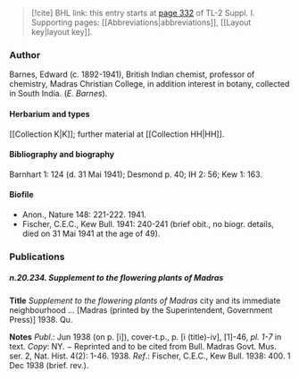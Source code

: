 > [!cite] BHL link: this entry starts at [page 332](https://www.biodiversitylibrary.org/item/103858#page/344/mode/1up) of TL-2 Suppl. I.
> Supporting pages: [[Abbreviations|abbreviations]], [[Layout key|layout key]].

### Author

Barnes, Edward (c. 1892-1941), British Indian chemist, professor of chemistry, Madras Christian College, in addition interest in botany, collected in South India. (*E. Barnes*).

#### Herbarium and types

[[Collection K|K]]; further material at [[Collection HH|HH]].

#### Bibliography and biography

Barnhart 1: 124 (d. 31 Mai 1941); Desmond p. 40; IH 2: 56; Kew 1: 163.

#### Biofile

- Anon., Nature 148: 221-222. 1941.
- Fischer, C.E.C., Kew Bull. 1941: 240-241 (brief obit., no biogr. details, died on 31 Mai 1941 at the age of 49).

### Publications

##### n.20.234. Supplement to the flowering plants of Madras

**Title**
*Supplement to the flowering plants of Madras* city and its immediate neighbourhood ... \[Madras (printed by the Superintendent, Government Press)\] 1938. Qu.

**Notes**
*Publ*.: Jun 1938 (on p. \[i\]), cover-t.p., p. \[i (title)-iv\], \[1\]-46, *pl. 1-7* in text. *Copy*: NY. − Reprinted and to be cited from Bull. Madras Govt. Mus. ser. 2, Nat. Hist. 4(2): 1-46. 1938.
*Ref*.: Fischer, C.E.C., Kew Bull. 1938: 400. 1 Dec 1938 (brief. rev.).

